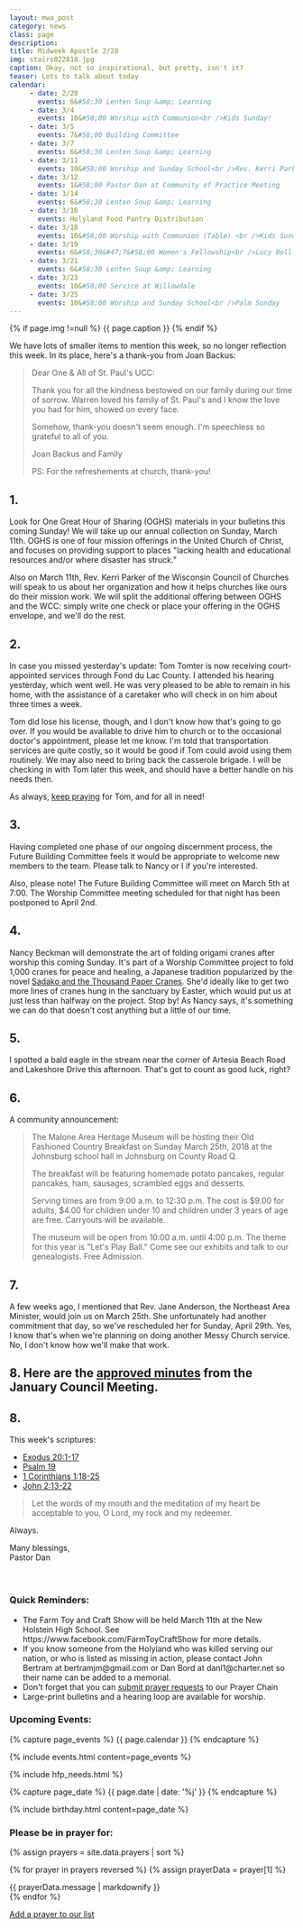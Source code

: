 ```yaml
---
layout: mwa_post
category: news
class: page
description:
title: Midweek Apostle 2/28
img: stairs022818.jpg
caption: Okay, not so inspirational, but pretty, isn't it?
teaser: Lots to talk about today
calendar:
     - date: 2/28
       events: 6&#58;30 Lenten Soup &amp; Learning
     - date: 3/4
       events: 10&#58;00 Worship with Communion<br />Kids Sunday!
     - date: 3/5
       events: 7&#58;00 Building Committee
     - date: 3/7
       events: 6&#58;30 Lenten Soup &amp; Learning
     - date: 3/11
       events: 10&#58;00 Worship and Sunday School<br />Rev. Kerri Parker from Wisconsin Council of Churches preaching
     - date: 3/12
       events: 1&#58;00 Pastor Dan at Community of Practice Meeting
     - date: 3/14
       events: 6&#58;30 Lenten Soup &amp; Learning
     - date: 3/16
       events: Holyland Food Pantry Distribution
     - date: 3/18
       events: 10&#58;00 Worship with Communion (Table) <br />Kids Sunday! <br />Noisy Sunday!
     - date: 3/19
       events: 6&#58;30&#47;7&#58;00 Women's Fellowship<br />Lucy Boll speaking
     - date: 3/21
       events: 6&#58;30 Lenten Soup &amp; Learning
     - date: 3/23
       events: 10&#58;00 Service at Willowdale
     - date: 3/25
       events: 10&#58;00 Worship and Sunday School<br />Palm Sunday
---
```

{% if page.img !=null %}
<span class="caption">{{ page.caption }}</span>
{% endif %}

We have lots of smaller items to mention this week, so no longer reflection this week. In its place, here's a thank-you from Joan Backus:

<blockquote>
  Dear One &amp; All of St. Paul's UCC:

  Thank you for all the kindness bestowed on our family during our time of sorrow. Warren loved his family of St. Paul's and I know the love you had for him, showed on every face.

  Somehow, thank-you doesn't seem enough. I'm speechless so grateful to all of you.

  Joan Backus and Family

  PS: For the refreshements at church, thank-you!
</blockquote>

<!--more-->

## 1.

Look for One Great Hour of Sharing (OGHS) materials in your bulletins this coming Sunday! We will take up our annual collection on Sunday, March 11th. OGHS is one of four mission offerings in the United Church of Christ, and focuses on providing support to places "lacking health and educational resources and/or where disaster has struck."

Also on March 11th, Rev. Kerri Parker of the Wisconsin Council of Churches will speak to us about her organization and how it helps churches like ours do their mission work. We will split the additional offering between OGHS and the WCC: simply write one check or place your offering in the OGHS envelope, and we'll do the rest.

## 2.

In case you missed yesterday's update: Tom Tomter is now receiving court-appointed services through Fond du Lac County. I attended his hearing yesterday, which went well. He was very pleased to be able to remain in his home, with the assistance of a caretaker who will check in on him about three times a week.

Tom did lose his license, though, and I don't know how that's going to go over. If you would be available to drive him to church or to the occasional doctor's appointment, please let me know. I'm told that transportation services are quite costly, so it would be good if Tom could avoid using them routinely. We may also need to bring back the casserole brigade. I will be checking in with Tom later this week, and should have a better handle on his needs then.

As always, <a href="http://www.stpaulsmalone.org/prayer/#add-prayers">keep praying</a> for Tom, and for all in need!

## 3.

Having completed one phase of our ongoing discernment process, the Future Building Committee feels it would be appropriate to welcome new members to the team. Please talk to Nancy or I if you're interested. 

Also, please note! The Future Building Committee will meet on March 5th at 7:00. The Worship Committee meeting scheduled for that night has been postponed to April 2nd.

## 4. 

Nancy Beckman will demonstrate the art of folding origami cranes after worship this coming Sunday. It's part of a Worship Committee project to fold 1,000 cranes for peace and healing, a Japanese tradition popularized by the novel <a href="https://en.wikipedia.org/wiki/Sadako_and_the_Thousand_Paper_Cranes">Sadako and the Thousand Paper Cranes</a>. She'd ideally like to get two more lines of cranes hung in the sanctuary by Easter, which would put us at just less than halfway on the project. Stop by! As Nancy says, it's something we can do that doesn't cost anything but a little of our time.

## 5.

I spotted a bald eagle in the stream near the corner of Artesia Beach Road and Lakeshore Drive this afternoon. That's got to count as good luck, right?

## 6.

A community announcement:

<blockquote>
  The Malone Area Heritage Museum will be hosting their Old Fashioned Country Breakfast on Sunday March 25th, 2018 at the Johnsburg school hall in Johnsburg on County Road Q.

  The breakfast will be featuring homemade potato pancakes, regular pancakes, ham, sausages, scrambled eggs and desserts. 

  Serving times are from 9:00 a.m. to 12:30 p.m. The cost is $9.00 for adults, $4.00 for children under 10 and children under 3 years of age are free. Carryouts will be available.

  The museum will be open from 10:00 a.m. until 4:00 p.m. The theme for this year is "Let's Play Ball." Come see our exhibits and talk to our genealogists. Free Admission.
</blockquote>

## 7.

A few weeks ago, I mentioned that Rev. Jane Anderson, the Northeast Area Minister, would join us on March 25th. She unfortunately had another commitment that day, so we've rescheduled her for Sunday, April 29th. Yes, I know that's when we're planning on doing another Messy Church service. No, I don't know how we'll make that work.

## 8. Here are the <a href="stpaulsmalone.org/documents/1-10-18.docx">approved minutes</a> from the January Council Meeting. 

## 8.

This week's scriptures:

<ul>
  <li><a href="http://bible.oremus.org/?ql=386854359">Exodus 20:1-17</a></li>
  <li><a href="http://bible.oremus.org/?ql=386854359">Psalm 19</a></li>
  <li><a href="http://bible.oremus.org/?ql=386854359">1 Corinthians 1:18-25</a></li>
  <li><a href="http://bible.oremus.org/?ql=386854359">John 2:13-22</a></li>
</ul>

<blockquote>Let the words of my mouth and the meditation of my heart
     be acceptable to you,
     O Lord, my rock and my redeemer.</blockquote>

Always.

<div class="blessings">Many blessings,<br />
Pastor Dan</div>
<br />
<br />
<div class="after-box">

<a class="anchor" id="after" name="after"><h3>Quick Reminders:</h3></a>
<ul>
 <li>The Farm Toy and Craft Show will be held March 11th at the New Holstein High School. See https://www.facebook.com/FarmToyCraftShow for more details.</li>
 <li>If you know someone from the Holyland who was killed serving our nation, or who is listed as missing in action, please contact John Bertram at bertramjm@gmail.com or Dan Bord at danl1@charter.net so their name can be added to a memorial.</li>
 <li>Don't forget that you can <a href="http://www.stpaulsmalone.org/prayer/#add-prayers">submit prayer requests</a> to our Prayer Chain</li>
 <li>Large-print bulletins and a hearing loop are available for worship.</li>
</ul>

<h3>Upcoming Events:</h3>
{% capture page_events %}
{{ page.calendar }}
{% endcapture %}

{% include events.html content=page_events %}

{% include hfp_needs.html %}

{% capture page_date %}
{{ page.date | date: '%j' }}
{% endcapture %}

{% include birthday.html content=page_date %}

<h3>Please be in prayer for:</h3>

<div class="js-comments">
 {% assign prayers = site.data.prayers | sort %}
 
 {% for prayer in prayers reversed %}
  {% assign prayerData = prayer[1] %}

  <article class="prayer mdl-card mdl-shadow--2dp">
       <div class="prayer__message">
        {{ prayerData.message | markdownify }}
       </div> 
</article>
 {% endfor %}
<p><a href="http://www.stpaulsmalone.org/prayer/#add-prayers">Add a prayer to our list</a></p>
</div>

